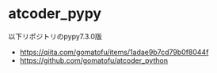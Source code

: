 # atcoder_pypy

以下リポジトリのpypy7.3.0版

* https://qiita.com/gomatofu/items/1adae9b7cd79b0f8044f
* https://github.com/gomatofu/atcoder_python
